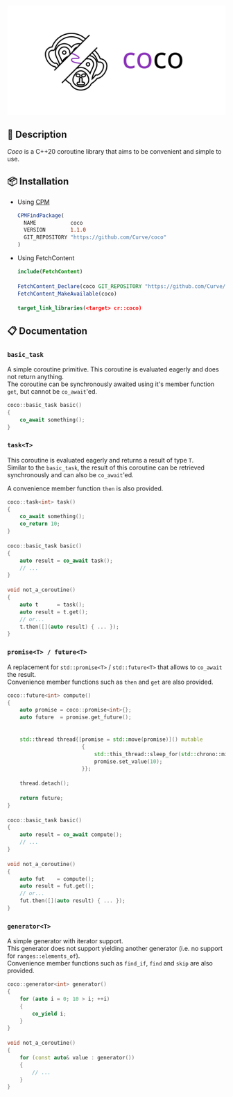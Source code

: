 <p align="center">
  <picture>
    <source media="(prefers-color-scheme: dark)" srcset="assets/logo-dark.svg">
    <img src="assets/logo-light.svg" width="600">
  </picture>
</p>

## 📃 Description

_Coco_ is a C++20 coroutine library that aims to be convenient and simple to use.  

## 📦 Installation

* Using [CPM](https://github.com/cpm-cmake/CPM.cmake)
  ```cmake
  CPMFindPackage(
    NAME           coco
    VERSION        1.1.0
    GIT_REPOSITORY "https://github.com/Curve/coco"
  )
  ```

* Using FetchContent
  ```cmake
  include(FetchContent)

  FetchContent_Declare(coco GIT_REPOSITORY "https://github.com/Curve/coco" GIT_TAG v1.1.0)
  FetchContent_MakeAvailable(coco)

  target_link_libraries(<target> cr::coco)
  ```

## 📋 Documentation

### `basic_task`

A simple coroutine primitive. This coroutine is evaluated eagerly and does not return anything.  
The coroutine can be synchronously awaited using it's member function `get`, but cannot be `co_await`'ed.

```cpp
coco::basic_task basic()
{
    co_await something();
}
```

### `task<T>`

This coroutine is evaluated eagerly and returns a result of type `T`.  
Similar to the `basic_task`, the result of this coroutine can be retrieved synchronously and can also be `co_await`'ed.

A convenience member function `then` is also provided.

```cpp
coco::task<int> task()
{
    co_await something();
    co_return 10;
}

coco::basic_task basic()
{
    auto result = co_await task();
    // ...
}

void not_a_coroutine()
{
    auto t      = task();
    auto result = t.get();
    // or...
    t.then([](auto result) { ... });
}
```

### `promise<T> / future<T>`

A replacement for `std::promise<T>` / `std::future<T>` that allows to `co_await` the result.  
Convenience member functions such as `then` and `get` are also provided.

```cpp
coco::future<int> compute()
{
    auto promise = coco::promise<int>{};
    auto future  = promise.get_future();

 
    std::thread thread{[promise = std::move(promise)]() mutable
                        {
                            std::this_thread::sleep_for(std::chrono::milliseconds(500));
                            promise.set_value(10);
                        }};

    thread.detach();

    return future;
}

coco::basic_task basic()
{
    auto result = co_await compute();
    // ...
}

void not_a_coroutine()
{
    auto fut    = compute();
    auto result = fut.get();
    // or...
    fut.then([](auto result) { ... });
}
```

### `generator<T>`

A simple generator with iterator support.  
This generator does not support yielding another generator (i.e. no support for `ranges::elements_of`).  
Convenience member functions such as `find_if`, `find` and `skip` are also provided.

```cpp
coco::generator<int> generator()
{
    for (auto i = 0; 10 > i; ++i)
    {
        co_yield i;
    }
}

void not_a_coroutine()
{
    for (const auto& value : generator())
    {
        // ...
    }
}
```
